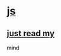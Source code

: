 # [js](https://github.com/undefined/zebra_seller/milestone/15)

## [just read my](https://github.com/undefined/zebra_seller/issues/16)

mind

